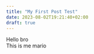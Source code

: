 ```yaml
---
title: "My First Post Test"
date: 2023-08-02T19:21:40+02:00
draft: true
---
```


Hello bro  
This is me mario